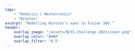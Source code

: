 ```yaml
---
tags:
    - "Robotics / Mechatronics"
    - "Winston"
excerpt: "Modelling Winston's eyes in Fusion 360."
header:
    overlay_image: "/assets/NCSS-Challenge-2023/cover.png"
    overlay_color: "#000"
    overlay_filter: "0.5"
---
```

#### 